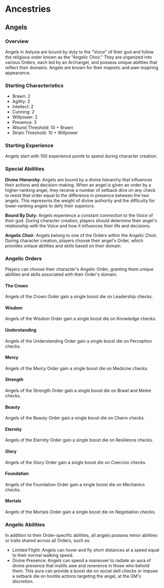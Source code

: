 # Ancestries

## Angels

### Overview

Angels in Aelysia are bound by duty to the "Voice" of their god and follow the religious order known as the "Angelic Choir." They are organized into various Orders, each led by an Archangel, and possess unique abilities that reflect their domains. Angels are known for their majestic and awe-inspiring appearance.

### Starting Characteristics

- Brawn: 2
- Agility: 2
- Intellect: 2
- Cunning: 2
- Willpower: 2
- Presence: 3
- Wound Threshold: 10 + Brawn
- Strain Threshold: 10 + Willpower

### Starting Experience

Angels start with 100 experience points to spend during character creation.

### Special Abilities

**Divine Hierarchy**: Angels are bound by a divine hierarchy that influences their actions and decision-making. When an angel is given an order by a higher-ranking angel, they receive a number of setback dice on any check to resist that order equal to the difference in presence between the two angels. This represents the weight of divine authority and the difficulty for lower-ranking angels to defy their superiors.

**Bound By Duty**: Angels experience a constant connection to the Voice of their god. During character creation, players should determine their angel's relationship with the Voice and how it influences their life and decisions.

**Angelic Choir**: Angels belong to one of the Orders within the Angelic Choir. During character creation, players choose their angel's Order, which provides unique abilities and skills based on their domain.

### Angelic Orders

Players can choose their character's Angelic Order, granting them unique abilities and skills associated with their Order's domain:

#### The Crown

Angels of the Crown Order gain a single boost die on Leadership checks.

#### Wisdom

Angels of the Wisdom Order gain a single boost die on Knowledge checks.

#### Understanding

Angels of the Understanding Order gain a single boost die on Perception checks.

#### Mercy

Angels of the Mercy Order gain a single boost die on Medicine checks.

#### Strength

Angels of the Strength Order gain a single boost die on Brawl and Melee checks.

#### Beauty

Angels of the Beauty Order gain a single boost die on Charm checks.

#### Eternity

Angels of the Eternity Order gain a single boost die on Resilience checks.

#### Glory

Angels of the Glory Order gain a single boost die on Coercion checks.

#### Foundation

Angels of the Foundation Order gain a single boost die on Mechanics checks.

#### Mortals

Angels of the Mortals Order gain a single boost die on Negotiation checks.

### Angelic Abilities

In addition to their Order-specific abilities, all angels possess minor abilities or traits shared across all Orders, such as:

- Limited Flight: Angels can hover and fly short distances at a speed equal to their normal walking speed.
- Divine Presence: Angels can spend a maneuver to radiate an aura of divine presence that instills awe and reverence in those who behold them. This aura can provide a boost die on social skill checks or impose a setback die on hostile actions targeting the angel, at the GM's discretion.
